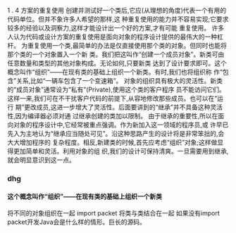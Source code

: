 1 . 4   方案的重复使用 
创建并测试好一个类后,它应(从理想的角度)代表一个有用的代码单位。但并不象许多人希望的那样,这
种重复使用的能力并不容易实现;它要求较多的经验以及洞察力,这样才能设计出一个好的方案,才有可能
重复使用。 
许多人认为代码或设计方案的重复使用是面向对象的程序设计提供的最伟大的一种杠杆。 
为重复使用一个类,最简单的办法是仅直接使用那个类的对象。但同时也能将那个类的一个对象置入一个新
类。我们把这叫作“创建一个成员对象”。新类可由任意数量和类型的其他对象构成。无论如何,只要新类
达到了设计要求即可。这个概念叫作“组织”——在现有类的基础上组织一个新类。有时,我们也将组织称
作“包含”关系,比如“一辆车包含了一个变速箱”。 
对象的组织具有极大的灵活性。新类的“成员对象”通常设为“私有”(Private),使用这个类的客户程序
员不能访问它们。这样一来,我们可在不干扰客户代码的前提下,从容地修改那些成员。也可以在“运行
期”更改成员,这进一步增大了灵活性。后面要讲到的“继承”并不具备这种灵活性,因为编译器必须对通
过继承创建的类加以限制。 
由于继承的重要性,所以在面向对象的程序设计中,它经常被重点强调。作为新加入这一领域的程序员,或
许早已先入为主地认为“继承应当随处可见”。沿这种思路产生的设计将是非常笨拙的,会大大增加程序的
复杂程度。相反,新建类的时候,首先应考虑“组织”对象;这样做显得更加简单和灵活。利用对象的组
织,我们的设计可保持清爽。一旦需要用到继承,就会明显意识到这一点。 

### dhg

#### 这个概念叫作“组织”——在现有类的基础上组织一个新类
将不同的对象组织在一起
import packet 将类与类结合在一起
如果没有import packet开发Java会是什么样的情形。巨长的源码。